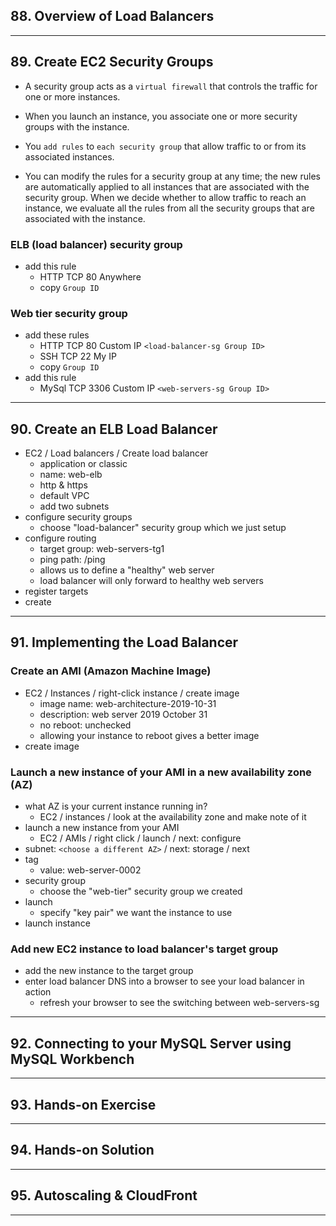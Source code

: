 ## 88. Overview of Load Balancers

***

## 89. Create EC2 Security Groups

* A security group acts as a `virtual firewall` that controls the traffic for one or more instances.

* When you launch an instance, you associate one or more security groups with the instance.

* You `add rules` to `each security group` that allow traffic to or from its associated instances.

* You can modify the rules for a security group at any time; the new rules are automatically applied to all instances that are associated with the security group. When we decide whether to allow traffic to reach an instance, we evaluate all the rules from all the security groups that are associated with the instance.

### ELB (load balancer) security group
* add this rule
    - HTTP TCP 80 Anywhere
    - copy `Group ID`
  
### Web tier security group
* add these rules
    - HTTP TCP 80 Custom IP `<load-balancer-sg Group ID>`
    - SSH TCP 22 My IP
    - copy `Group ID`
* add this rule
    - MySql TCP 3306 Custom IP `<web-servers-sg Group ID>`

***

## 90. Create an ELB Load Balancer

* EC2 / Load balancers / Create load balancer
    - application or classic
    - name: web-elb
    - http & https
    - default VPC
    - add two subnets
* configure security groups
    - choose "load-balancer" security group which we just setup
* configure routing
    - target group: web-servers-tg1
    - ping path: /ping
    - allows us to define a "healthy" web server
    - load balancer will only forward to healthy web servers
* register targets
* create

***

## 91. Implementing the Load Balancer

### Create an AMI (Amazon Machine Image)
* EC2 / Instances / right-click instance / create image
    - image name: web-architecture-2019-10-31
    - description: web server 2019 October 31
    - no reboot: unchecked 
    - allowing your instance to reboot gives a better image
* create image

### Launch a new instance of your AMI in a new availability zone (AZ)
* what AZ is your current instance running in?
    - EC2 / instances / look at the availability zone and make note of it
* launch a new instance from your AMI
    - EC2 / AMIs / right click / launch / next: configure
* subnet: `<choose a different AZ>` / next: storage / next
* tag
    - value: web-server-0002
* security group
    - choose the "web-tier" security group we created
* launch
    - specify "key pair" we want the instance to use
* launch instance

### Add new EC2 instance to load balancer's target group
* add the new instance to the target group
* enter load balancer DNS into a browser to see your load balancer in action
    - refresh your browser to see the switching between web-servers-sg

***

## 92. Connecting to your MySQL Server using MySQL Workbench

***

## 93. Hands-on Exercise

***

## 94. Hands-on Solution

***

## 95. Autoscaling & CloudFront

***








